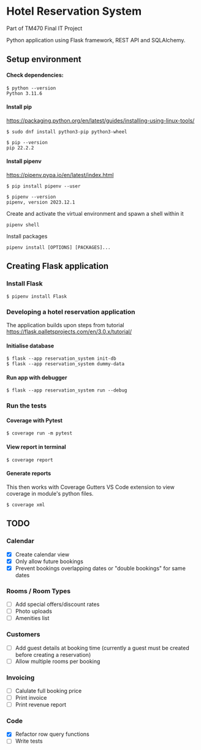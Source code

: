# Hotel Reservation System

Part of TM470 Final IT Project

Python application using Flask framework, REST API and SQLAlchemy.

## Setup environment

#### Check dependencies:

```
$ python --version
Python 3.11.6
```

#### Install pip 
https://packaging.python.org/en/latest/guides/installing-using-linux-tools/

```
$ sudo dnf install python3-pip python3-wheel

$ pip --version
pip 22.2.2
```

#### Install pipenv 
https://pipenv.pypa.io/en/latest/index.html

```
$ pip install pipenv --user

$ pipenv --version
pipenv, version 2023.12.1
```

Create and activate the virtual environment and spawn a shell within it
```
pipenv shell
```
Install packages
```
pipenv install [OPTIONS] [PACKAGES]...
```

## Creating Flask application

### Install Flask

```
$ pipenv install Flask
```

### Developing a hotel reservation application

The application builds upon steps from tutorial https://flask.palletsprojects.com/en/3.0.x/tutorial/

#### Initialise database
```
$ flask --app reservation_system init-db
$ flask --app reservation_system dummy-data
```

#### Run app with debugger
```
$ flask --app reservation_system run --debug
```


### Run the tests

#### Coverage with Pytest
```
$ coverage run -m pytest
```
#### View report in terminal
```
$ coverage report
```
#### Generate reports

This then works with Coverage Gutters VS Code extension to view coverage in module's python files.
```
$ coverage xml
```

## TODO

### Calendar

- [x] Create calendar view
- [x] Only allow future bookings
- [x] Prevent bookings overlapping dates or "double bookings" for same dates

### Rooms / Room Types

- [ ] Add special offers/discount rates
- [ ] Photo uploads
- [ ] Amenities list

### Customers

- [ ] Add guest details at booking time (currently a guest must be created before creating a reservation)
- [ ] Allow multiple rooms per booking

### Invoicing

- [ ] Calulate full booking price
- [ ] Print invoice
- [ ] Print revenue report

### Code

- [x] Refactor row query functions
- [ ] Write tests